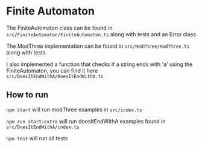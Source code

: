 # Finite Automaton

The FiniteAutomaton class can be found in `src/FiniteAutomaton/FiniteAutomaton.ts` along with tests and an Error class

The ModThree implementation can be found in `src/ModThree/ModThree.ts` along with tests

I also implemented a function that checks if a string ends with 'a' using the FiniteAutomaton, you can find it here `src/DoesItEndWithA/DoesItEndWithA.ts`

## How to run

`npm start` will run modThree examples in `src/index.ts`

`npm run start:extra` will run doesItEndWithA examples found in `src/DoesItEndWithA/index.ts`

`npm test` will run all tests
